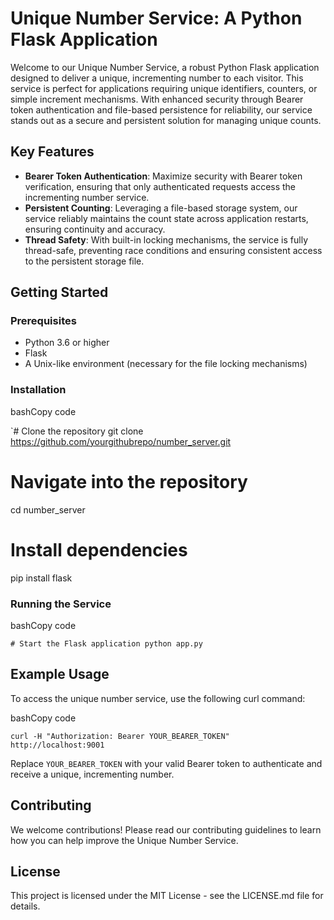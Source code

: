 # Unique Number Service: A Python Flask Application

Welcome to our Unique Number Service, a robust Python Flask application designed to deliver a unique, incrementing number to each visitor. This service is perfect for applications requiring unique identifiers, counters, or simple increment mechanisms. With enhanced security through Bearer token authentication and file-based persistence for reliability, our service stands out as a secure and persistent solution for managing unique counts.

## Key Features

-   **Bearer Token Authentication**: Maximize security with Bearer token verification, ensuring that only authenticated requests access the incrementing number service.
-   **Persistent Counting**: Leveraging a file-based storage system, our service reliably maintains the count state across application restarts, ensuring continuity and accuracy.
-   **Thread Safety**: With built-in locking mechanisms, the service is fully thread-safe, preventing race conditions and ensuring consistent access to the persistent storage file.

## Getting Started

### Prerequisites

-   Python 3.6 or higher
-   Flask
-   A Unix-like environment (necessary for the file locking mechanisms)

### Installation

bashCopy code

`# Clone the repository
git clone https://github.com/yourgithubrepo/number_server.git

# Navigate into the repository
cd number_server

# Install dependencies
pip install flask

### Running the Service

bashCopy code

`# Start the Flask application
python app.py` 

## Example Usage

To access the unique number service, use the following curl command:

bashCopy code

`curl -H "Authorization: Bearer YOUR_BEARER_TOKEN" http://localhost:9001` 

Replace `YOUR_BEARER_TOKEN` with your valid Bearer token to authenticate and receive a unique, incrementing number.

## Contributing

We welcome contributions! Please read our contributing guidelines to learn how you can help improve the Unique Number Service.

## License

This project is licensed under the MIT License - see the LICENSE.md file for details.
